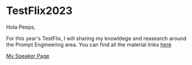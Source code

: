 # TestFlix2023

Hola Peeps,

For this year's TestFlix, I will sharing my knowldege and reasearch around the Prompt Engineering area. You can find all the material links [here](https://github.com/Pricilla09/TestFlix2023/blob/main/Resources)

[My Speaker Page](https://www.thetesttribe.com/testflix-2023-pricilla-bilavendran/)
